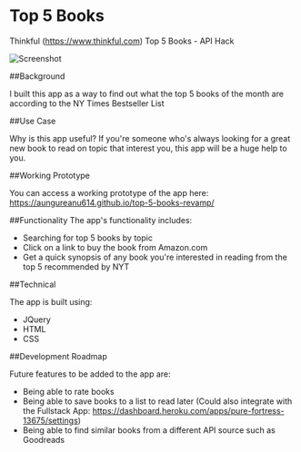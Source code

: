# Top 5 Books
Thinkful (https://www.thinkful.com) Top 5 Books - API Hack

![Screenshot](https://snag.gy/SkMXre.jpg)

##Background

I built this app as a way to find out what the top 5 books of the month are according to the NY Times Bestseller List

##Use Case

Why is this app useful? If you're someone who's always looking for a great new book to read on topic that interest you, this app will be a huge help to you.

##Working Prototype

You can access a working prototype of the app here: https://aungureanu614.github.io/top-5-books-revamp/

##Functionality
The app's functionality includes:

* Searching for top 5 books by topic
* Click on a link to buy the book from Amazon.com
* Get a quick synopsis of any book you're interested in reading from the top 5 recommended by NYT

##Technical

The app is built using:

* JQuery
* HTML
* CSS

##Development Roadmap

Future features to be added to the app are:

* Being able to rate books
* Being able to save books to a list to read later (Could also integrate with the Fullstack App: https://dashboard.heroku.com/apps/pure-fortress-13675/settings)
* Being able to find similar books from a different API source such as Goodreads
